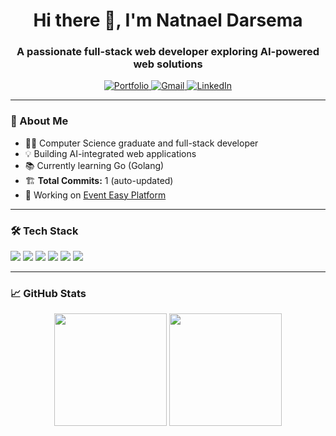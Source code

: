 <h1 align="center">Hi there 👋, I'm Natnael Darsema</h1>

<h3 align="center">A passionate full-stack web developer exploring AI-powered web solutions</h3>

<p align="center">
  <a href="https://natiportfolio.vercel.app/" target="_blank">
    <img src="https://img.shields.io/badge/Portfolio-%230077B5.svg?style=for-the-badge&logo=vercel&logoColor=white" alt="Portfolio" />
  </a>
  <a href="mailto:natnaeldarsema@gmail.com">
    <img src="https://img.shields.io/badge/Gmail-D14836?style=for-the-badge&logo=gmail&logoColor=white" alt="Gmail" />
  </a>
  <a href="https://www.linkedin.com/in/nathnael-darsema/" target="_blank">
    <img src="https://img.shields.io/badge/LinkedIn-blue?style=for-the-badge&logo=linkedin&logoColor=white" alt="LinkedIn" />
  </a>
</p>

---

### 🚀 About Me

- 👨‍💻 Computer Science graduate and full-stack developer
- 💡 Building AI-integrated web applications
- 📚 Currently learning Go (Golang)
- 🏗️ **Total Commits:** 1 (auto-updated)
- 🔭 Working on [Event Easy Platform](https://github.com/Nati-darse/Eventeasy_F.git)

---

### 🛠️ Tech Stack

<p align="left">
  <img src="https://img.shields.io/badge/React-20232A?style=flat&logo=react&logoColor=61DAFB" />
  <img src="https://img.shields.io/badge/Next.js-000000?style=flat&logo=next.js&logoColor=white" />
  <img src="https://img.shields.io/badge/TailwindCSS-06B6D4?style=flat&logo=tailwind-css&logoColor=white" />
  <img src="https://img.shields.io/badge/TypeScript-007ACC?style=flat&logo=typescript&logoColor=white" />
  <img src="https://img.shields.io/badge/Node.js-339933?style=flat&logo=node.js&logoColor=white" />
  <img src="https://img.shields.io/badge/MongoDB-4EA94B?style=flat&logo=mongodb&logoColor=white" />
</p>

---

### 📈 GitHub Stats

<p align="center">
  <img src="https://github-readme-stats.vercel.app/api?username=Nati-darse&show_icons=true&theme=radical" height="180" /> 
  <img src="https://github-readme-stats.vercel.app/api/top-langs/?username=Nati-darse&layout=compact&theme=radical" height="180" />
</p>
